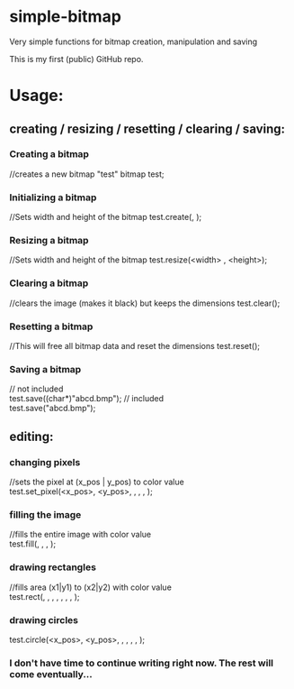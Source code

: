# simple-bitmap
Very simple functions for bitmap creation, manipulation and saving

This is my first (public) GitHub repo.

# Usage:

## creating / resizing / resetting / clearing / saving:

### Creating a bitmap

//creates a new bitmap "test"
bitmap test;


### Initializing a bitmap

//Sets width and height of the bitmap
test.create(<width>, <height>);


### Resizing a bitmap

//Sets width and height of the bitmap
test.resize(<width​> , <height​>);
  
### Clearing a bitmap
  
//clears the image (makes it black) but keeps the dimensions
test.clear();
  
### Resetting a bitmap

//This will free all bitmap data and reset the dimensions
test.reset();
  
### Saving a bitmap
  
//<string> not included  
test.save((char*)"abcd.bmp");
//<string> included  
test.save("abcd.bmp");          
  

## editing:

### changing pixels
  
//sets the pixel at (x_pos | y_pos) to color value  
test.set_pixel(<x_pos>, <y_pos>, <red>, <green>, <blue>, <alpha>);    
  
### filling the image
  
//fills the entire image with color value  
test.fill(<red>, <green>, <blue>, <alpha>);     
  
### drawing rectangles
  
//fills area (x1|y1) to (x2|y2) with color value  
test.rect(<x1>, <y1>, <x2>, <y2>, <red>, <green>, <blue>, <alpha>);     
  
### drawing circles
  
test.circle(<x_pos>, <y_pos>, <radius>, <red>, <green>, <blue>, <alpha>);

  
### I don't have time to continue writing right now. The rest will come eventually...
